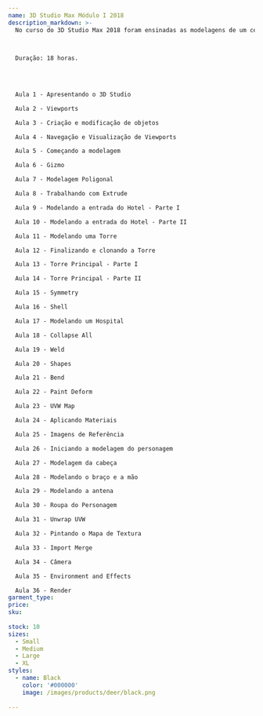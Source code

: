 ```yaml
---
name: 3D Studio Max Módulo I 2018
description_markdown: >-
  No curso do 3D Studio Max 2018 foram ensinadas as modelagens de um cenário e um personagem lunático voltado para games. As novidades mais relevantes são a utilização de ferramentas dos painéis Freeform, onde você poderá modelar ou melhor, "pintar" o relevo do terreno do cenário com pincéis e técnicas para modelagem de um personagem utilizando o modificador Symmetry, que é responsável por agilizar nossas modelagens, de forma que duplique um objeto para completá-lo, transformando-o em inversamente proporcional.



  Duração: 18 horas.
  
  
  
  
  Aula 1 - Apresentando o 3D Studio

  Aula 2 - Viewports

  Aula 3 - Criação e modificação de objetos

  Aula 4 - Navegação e Visualização de Viewports

  Aula 5 - Começando a modelagem

  Aula 6 - Gizmo

  Aula 7 - Modelagem Poligonal

  Aula 8 - Trabalhando com Extrude

  Aula 9 - Modelando a entrada do Hotel - Parte I

  Aula 10 - Modelando a entrada do Hotel - Parte II

  Aula 11 - Modelando uma Torre

  Aula 12 - Finalizando e clonando a Torre

  Aula 13 - Torre Principal - Parte I

  Aula 14 - Torre Principal - Parte II

  Aula 15 - Symmetry

  Aula 16 - Shell

  Aula 17 - Modelando um Hospital

  Aula 18 - Collapse All

  Aula 19 - Weld

  Aula 20 - Shapes

  Aula 21 - Bend

  Aula 22 - Paint Deform

  Aula 23 - UVW Map

  Aula 24 - Aplicando Materiais

  Aula 25 - Imagens de Referência

  Aula 26 - Iniciando a modelagem do personagem

  Aula 27 - Modelagem da cabeça

  Aula 28 - Modelando o braço e a mão

  Aula 29 - Modelando a antena

  Aula 30 - Roupa do Personagem

  Aula 31 - Unwrap UVW

  Aula 32 - Pintando o Mapa de Textura

  Aula 33 - Import Merge

  Aula 34 - Câmera

  Aula 35 - Environment and Effects

  Aula 36 - Render
garment_type:
price: 
sku: 
  
stock: 10
sizes:
  - Small
  - Medium
  - Large
  - XL
styles:
  - name: Black
    color: '#000000'
    image: /images/products/deer/black.png
  
---
```

